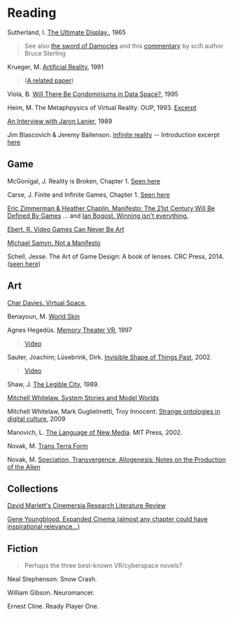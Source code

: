 # Reading

Sutherland, I. [The Ultimate Display.](http://worrydream.com/refs/Sutherland%20-%20The%20Ultimate%20Display.pdf), 1965

> See also [the sword of Damocles](http://en.wikipedia.org/wiki/The_Sword_of_Damocles_(virtual_reality)) and this [commentary](http://www.wired.com/2009/09/augmented-reality-the-ultimate-display-by-ivan-sutherland-1965/) by scifi author Bruce Sterling

Krueger, M. [Artificial Reality](http://www.amazon.ca/Artificial-Reality-2-2nd-Edition/dp/0201522608), 1991

> ([A related paper](http://cast.b-ap.net/arc619f11/wp-content/uploads/sites/8/2011/09/krueger-ResponsiveEnvironments.pdf))

Viola, B. [Will There Be Condominiums in Data Space?](http://classes.design.ucla.edu/Spring06/259M/readings/viola.pdf), 1995

Heim, M. The Metaphpysics of Virtual Reality. OUP, 1993. [Excerpt](http://web.stanford.edu/class/history34q/readings/Michael_Heim/HeimEssenceVR.html)

[An Interview with Jaron Lanier](http://www.jaronlanier.com/jaron%20whole%20earth%20review.pdf), 1989

Jim Blascovich & Jeremy Bailenson. [Infinite reality](http://www.infinitereality.org/authors.html) -- Introduction excerpt [here](http://www.infinitereality.org/book/introduction_excerpt.pdf)

## Game

McGonigal, J. Reality is Broken, Chapter 1. [Seen here](http://hci.stanford.edu/courses/cs047n/readings/Reality_is_Broken.pdf)

Carse, J. Finite and Infinite Games, Chapter 1. [Seen here](http://wtf.tw/ref/carse.pdf)

[Eric Zimmerman & Heather Chaplin. Manifesto: The 21st Century Will Be Defined By Games](http://kotaku.com/manifesto-the-21st-century-will-be-defined-by-games-1275355204)
... and [Ian Bogost. Winning isn't everything.](https://medium.com/matter/winning-isnt-everything-255b3a26d1cf)

[Ebert, R. Video Games Can Never Be Art](http://www.rogerebert.com/rogers-journal/video-games-can-never-be-art)

[Michael Samyn. Not a Manifesto](http://notgames.org/blog/2010/03/19/not-a-manifesto/)

Schell, Jesse. The Art of Game Design: A book of lenses. CRC Press, 2014. ([seen here](http://www.sfu.ca/~lws2/summercamp/Art_Game_Design.pdf))

## Art

[Char Davies. Virtual Space.](http://www.immersence.com) 

Benayoun, M. [World Skin](http://www.benayoun.com/projet.php?id=16)

Agnes Hegedüs. [Memory Theater VR](http://www.medienkunstnetz.de/works/memory-theater-vr/), 1997

> [Video](http://zkm.de/en/media/video/agnes-hegedues-memory-theater-vr-1997)

Sauter, Joachim; Lüsebrink, Dirk. [Invisible Shape of Things Past](http://90.146.8.18/en/archives/prix_archive/prix_projekt.asp?iProjectID=2493), 2002.

> [Video](https://vimeo.com/95422036)

Shaw, J. [The Legible City](http://www.jeffrey-shaw.net/html_main/show_work.php?record_id=83), 1989. 

[Mitchell Whitelaw. System Stories and Model Worlds](http://art.runme.org/1140026085-5226-0/system_stories.pdf)

Mitchell Whitelaw, Mark Guglielmetti, Troy Innocent: [Strange ontologies in digital culture](http://teemingvoid.blogspot.ca/2008/04/strange-ontologies.html), 2009


Manovich, L. [The Language of New Media](http://mitpress.mit.edu/books/language-new-media). MIT Press, 2002.

Novak, M. [Trans Terra Form](http://www.krcf.org/krcfhome/PRINT/nonlocated/nlonline/nonMarcos.html)

Novak, M. [Speciation, Transvergence,
Allogenesis: Notes on the Production of the Alien](http://www.mat.ucsb.edu/~marcos/transvergence.pdf) 

## Collections

[David Marlett's Cinemersia Research Literature Review](http://www.dmarlett.com/cin-lit-review)

[Gene Youngblood. Expanded Cinema (almost any chapter could have inspirational relevance...)](http://www.vasulka.org/Kitchen/PDF_ExpandedCinema/book.pdf)

## Fiction

> Perhaps the three best-known VR/cyberspace novels?

Neal Stephenson. Snow Crash.

William Gibson. Neuromancer.

Ernest Cline. Ready Player One.
